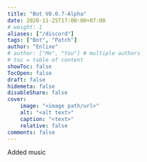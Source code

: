 ```yaml
---
title: "Bot V0.0.7-Alpha"
date: 2020-11-25T17:00:00+07:00
# weight: 1
aliases: ["/discord"]
tags: ["Bot", "Patch"]
author: "Enlixe"
# author: ["Me", "You"] # multiple authors
# toc = table of content
showToc: false
TocOpen: false
draft: false
hidemeta: false
disableShare: false
cover:
    image: "<image path/url>"
    alt: "<alt text>"
    caption: "<text>"
    relative: false
comments: false
---
```


Added music